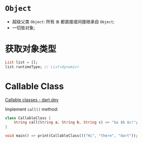 # `Object`

* 超级父类 `Object`: 所有 `类` 都直接或间接继承自 `Object`;
* 一切皆对象;

# 获取对象类型

```dart
List list = [];
list.runtimeType; // List<dynamic>
```

# Callable Class

[Callable classes - dart.dev](https://dart.dev/guides/language/language-tour#callable-classes)

Implement `call()` method:

```dart
class CallableClass {
	String call(String a, String b, String c) => "$a $b $c!";
}

void main() => print(CallableClass()("Hi", "there", "dart"));
```